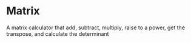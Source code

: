# Matrix
A matrix calculator that add, subtract, multiply, raise to a power, get the transpose, and calculate the determinant
